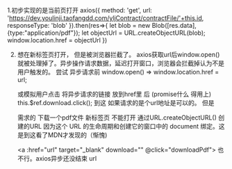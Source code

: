 1.初步实现的是当前页打开
 axios({
	method: 'get',
    url: 'https://dev.youlinji.taofangdd.com/yljContract/contractFile/'+this.id,
    responseType: 'blob'
}).then(res=>{
    let blob = new Blob([res.data],{type:"application/pdf"}); 
	let objectUrl = URL.createObjectURL(blob); 
	window.location.href = objectUrl
})

2. 想在新标签页打开， 但是被浏览器拦截了。
	axios获取url后window.open()
	就被处理掉了。异步操作请求数据，延迟打开窗口，浏览器会拦截掉认为不是用户触发的。
	尝试 异步请求前 window.open() => window.location.href = url;

	或模拟用户点击
	<a :href="url" target="_blank" hidden></a>
	将异步请求的链接 放到href里 后 (promise什么 得用上)
	this.$ref.download.click();
	到这  如果请求的是个url地址是可以的。
	但是 

	需求的 下载一个pdf文件
	新标签页 不能打开 通过URL.createObjectURL() 创建的URL
	因为这个 URL 的生命周期和创建它的窗口中的 document 绑定。这是到这看了MDN才发现的（惭愧)

	<a :href="url" target="_blank" download="" @click="downloadPdf"></a>
	也不行。axios异步还没结束 url  



